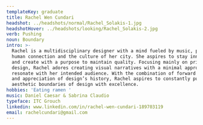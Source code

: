 ```yaml
---
templateKey: graduate
title: Rachel Wen Cundari
headshot: ../headshots/normal/Rachel_Solakis-1.jpg
headshotHover: ../headshots/looking/Rachel_Solakis-2.jpg
verb: Pushing
noun: Boundary
intro: >-
  Rachel is a multidisciplinary designer with a mind fueled by music, poetry,
  human connection and the culture of her city. She aspires to stay innovative
  and create with a purpose to maintain quality. Focusing mainly on print based
  design, Rachel adores creating visual narratives with a minimal approach that
  resonate with her intended audience. With the combination of forward thinking
  and appreciation of design’s history, Rachel aspires to constantly push the
  aesthetic boundaries of design with excellence. 
hobbies: 'Eating ramen '
music: Daniel Caesar & Sabrina Claudio
typeface: ITC Grouch
linkedin: www.linkedin.com/in/rachel-wen-cundari-189703119
email: rachelcundari@gmail.com
---
```


